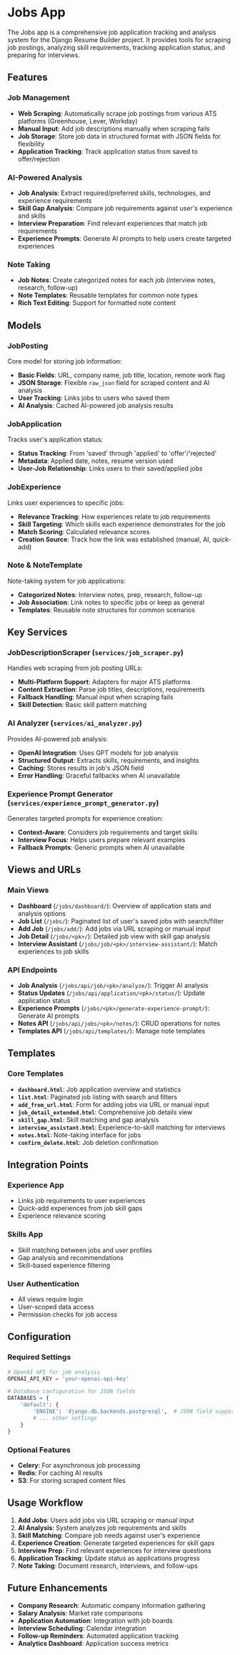 # Jobs App

The Jobs app is a comprehensive job application tracking and analysis system for the Django Resume Builder project. It provides tools for scraping job postings, analyzing skill requirements, tracking application status, and preparing for interviews.

## Features

### Job Management
- **Web Scraping**: Automatically scrape job postings from various ATS platforms (Greenhouse, Lever, Workday)
- **Manual Input**: Add job descriptions manually when scraping fails
- **Job Storage**: Store job data in structured format with JSON fields for flexibility
- **Application Tracking**: Track application status from saved to offer/rejection

### AI-Powered Analysis
- **Job Analysis**: Extract required/preferred skills, technologies, and experience requirements
- **Skill Gap Analysis**: Compare job requirements against user's experience and skills
- **Interview Preparation**: Find relevant experiences that match job requirements
- **Experience Prompts**: Generate AI prompts to help users create targeted experiences

### Note Taking
- **Job Notes**: Create categorized notes for each job (interview notes, research, follow-up)
- **Note Templates**: Reusable templates for common note types
- **Rich Text Editing**: Support for formatted note content

## Models

### JobPosting
Core model for storing job information:
- **Basic Fields**: URL, company name, job title, location, remote work flag
- **JSON Storage**: Flexible `raw_json` field for scraped content and AI analysis
- **User Tracking**: Links jobs to users who saved them
- **AI Analysis**: Cached AI-powered job analysis results

### JobApplication
Tracks user's application status:
- **Status Tracking**: From 'saved' through 'applied' to 'offer'/'rejected'
- **Metadata**: Applied date, notes, resume version used
- **User-Job Relationship**: Links users to their saved/applied jobs

### JobExperience
Links user experiences to specific jobs:
- **Relevance Tracking**: How experiences relate to job requirements
- **Skill Targeting**: Which skills each experience demonstrates for the job
- **Match Scoring**: Calculated relevance scores
- **Creation Source**: Track how the link was established (manual, AI, quick-add)

### Note & NoteTemplate
Note-taking system for job applications:
- **Categorized Notes**: Interview notes, prep, research, follow-up
- **Job Association**: Link notes to specific jobs or keep as general
- **Templates**: Reusable note structures for common scenarios

## Key Services

### JobDescriptionScraper (`services/job_scraper.py`)
Handles web scraping from job posting URLs:
- **Multi-Platform Support**: Adapters for major ATS platforms
- **Content Extraction**: Parse job titles, descriptions, requirements
- **Fallback Handling**: Manual input when scraping fails
- **Skill Detection**: Basic skill pattern matching

### AI Analyzer (`services/ai_analyzer.py`)
Provides AI-powered job analysis:
- **OpenAI Integration**: Uses GPT models for job analysis
- **Structured Output**: Extracts skills, requirements, and insights
- **Caching**: Stores results in job's JSON field
- **Error Handling**: Graceful fallbacks when AI unavailable

### Experience Prompt Generator (`services/experience_prompt_generator.py`)
Generates targeted prompts for experience creation:
- **Context-Aware**: Considers job requirements and target skills
- **Interview Focus**: Helps users prepare relevant examples
- **Fallback Prompts**: Generic prompts when AI unavailable

## Views and URLs

### Main Views
- **Dashboard** (`/jobs/dashboard/`): Overview of application stats and analysis options
- **Job List** (`/jobs/`): Paginated list of user's saved jobs with search/filter
- **Add Job** (`/jobs/add/`): Add jobs via URL scraping or manual input
- **Job Detail** (`/jobs/<pk>/`): Detailed job view with skill gap analysis
- **Interview Assistant** (`/jobs/job/<pk>/interview-assistant/`): Match experiences to job skills

### API Endpoints
- **Job Analysis** (`/jobs/api/job/<pk>/analyze/`): Trigger AI analysis
- **Status Updates** (`/jobs/api/application/<pk>/status/`): Update application status
- **Experience Prompts** (`/jobs/<pk>/generate-experience-prompt/`): Generate AI prompts
- **Notes API** (`/jobs/api/jobs/<pk>/notes/`): CRUD operations for notes
- **Templates API** (`/jobs/api/templates/`): Manage note templates

## Templates

### Core Templates
- **`dashboard.html`**: Job application overview and statistics
- **`list.html`**: Paginated job listing with search and filters
- **`add_from_url.html`**: Form for adding jobs via URL or manual input
- **`job_detail_extended.html`**: Comprehensive job details view
- **`skill_gap.html`**: Skill matching and gap analysis
- **`interview_assistant.html`**: Experience-to-skill matching for interviews
- **`notes.html`**: Note-taking interface for jobs
- **`confirm_delete.html`**: Job deletion confirmation

## Integration Points

### Experience App
- Links job requirements to user experiences
- Quick-add experiences from job skill gaps
- Experience relevance scoring

### Skills App
- Skill matching between jobs and user profiles
- Gap analysis and recommendations
- Skill-based experience filtering

### User Authentication
- All views require login
- User-scoped data access
- Permission checks for job access

## Configuration

### Required Settings
```python
# OpenAI API for job analysis
OPENAI_API_KEY = 'your-openai-api-key'

# Database configuration for JSON fields
DATABASES = {
    'default': {
        'ENGINE': 'django.db.backends.postgresql',  # JSON field support
        # ... other settings
    }
}
```

### Optional Features
- **Celery**: For asynchronous job processing
- **Redis**: For caching AI results
- **S3**: For storing scraped content files

## Usage Workflow

1. **Add Jobs**: Users add jobs via URL scraping or manual input
2. **AI Analysis**: System analyzes job requirements and skills
3. **Skill Matching**: Compare job needs against user's experience
4. **Experience Creation**: Generate targeted experiences for skill gaps
5. **Interview Prep**: Find relevant experiences for interview questions
6. **Application Tracking**: Update status as applications progress
7. **Note Taking**: Document research, interviews, and follow-ups

## Future Enhancements

- **Company Research**: Automatic company information gathering
- **Salary Analysis**: Market rate comparisons
- **Application Automation**: Integration with job boards
- **Interview Scheduling**: Calendar integration
- **Follow-up Reminders**: Automated application tracking
- **Analytics Dashboard**: Application success metrics